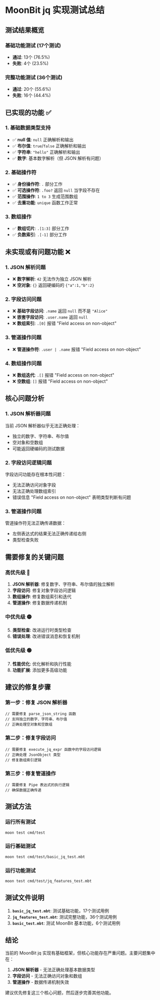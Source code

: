 # MoonBit jq 实现测试总结

## 测试结果概览

### 基础功能测试 (17个测试)
- **通过**: 13个 (76.5%)
- **失败**: 4个 (23.5%)

### 完整功能测试 (36个测试)
- **通过**: 20个 (55.6%)
- **失败**: 16个 (44.4%)

## 已实现的功能 ✅

### 1. 基础数据类型支持
- ✅ **null 值**: `null` 正确解析和输出
- ✅ **布尔值**: `true`/`false` 正确解析和输出
- ✅ **字符串**: `"hello"` 正确解析和输出
- ✅ **数字**: 基本数字解析（但 JSON 解析有问题）

### 2. 基础操作符
- ✅ **身份操作符**: `.` 部分工作
- ✅ **可选操作符**: `.foo?` 返回 `null` 当字段不存在
- ✅ **范围操作**: `1 to 3` 生成范围数组
- ✅ **去重功能**: `unique` 函数工作正常

### 3. 数组操作
- ✅ **数组切片**: `.[1:3]` 部分工作
- ✅ **负数索引**: `.[-1]` 部分工作

## 未实现或有问题功能 ❌

### 1. JSON 解析问题
- ❌ **数字解析**: `42` 无法作为独立 JSON 解析
- ❌ **空对象**: `{}` 返回硬编码的 `{"a":1,"b":2}`

### 2. 字段访问问题
- ❌ **基础字段访问**: `.name` 返回 `null` 而不是 `"Alice"`
- ❌ **嵌套字段访问**: `.user.name` 返回 `null`
- ❌ **数组索引**: `.[0]` 报错 "Field access on non-object"

### 3. 管道操作问题
- ❌ **管道操作符**: `.user | .name` 报错 "Field access on non-object"

### 4. 数组操作问题
- ❌ **数组迭代**: `.[]` 报错 "Field access on non-object"
- ❌ **空数组**: `[]` 报错 "Field access on non-object"

## 核心问题分析

### 1. JSON 解析器问题
当前 JSON 解析器似乎无法正确处理：
- 独立的数字、字符串、布尔值
- 空对象和空数组
- 可能返回硬编码的测试数据

### 2. 字段访问逻辑问题
字段访问功能存在根本性问题：
- 无法正确访问对象字段
- 无法正确处理数组索引
- 错误信息 "Field access on non-object" 表明类型判断有问题

### 3. 管道操作问题
管道操作符无法正确传递数据：
- 左侧表达式的结果无法正确传递给右侧
- 类型检查失败

## 需要修复的关键问题

### 高优先级 🔴
1. **JSON 解析器**: 修复数字、字符串、布尔值的独立解析
2. **字段访问**: 修复对象字段访问逻辑
3. **数组操作**: 修复数组索引和迭代
4. **管道操作**: 修复数据传递机制

### 中优先级 🟡
5. **类型检查**: 改进运行时类型检查
6. **错误处理**: 改进错误消息和恢复机制

### 低优先级 🟢
7. **性能优化**: 优化解析和执行性能
8. **功能扩展**: 添加更多高级功能

## 建议的修复步骤

### 第一步：修复 JSON 解析器
```moonbit
// 需要修复 parse_json_string 函数
// 支持独立的数字、字符串、布尔值
// 正确处理空对象和空数组
```

### 第二步：修复字段访问
```moonbit
// 需要修复 execute_jq_expr 函数中的字段访问逻辑
// 正确处理 JsonObject 类型
// 修复数组索引逻辑
```

### 第三步：修复管道操作
```moonbit
// 需要修复 Pipe 表达式的执行逻辑
// 确保数据正确传递
```

## 测试方法

### 运行所有测试
```bash
moon test cmd/test
```

### 运行基础测试
```bash
moon test cmd/test/basic_jq_test.mbt
```

### 运行功能测试
```bash
moon test cmd/test/jq_features_test.mbt
```

## 测试文件说明

1. **`basic_jq_test.mbt`**: 测试基础功能，17个测试用例
2. **`jq_features_test.mbt`**: 测试完整功能，36个测试用例
3. **`basic_test.mbt`**: 测试 MoonBit 基本功能，6个测试用例

## 结论

当前的 MoonBit jq 实现有基础框架，但核心功能存在严重问题。主要问题集中在：

1. **JSON 解析器** - 无法正确处理基本数据类型
2. **字段访问** - 无法正确访问对象和数组
3. **管道操作** - 数据传递机制失效

建议优先修复这三个核心问题，然后逐步完善其他功能。
